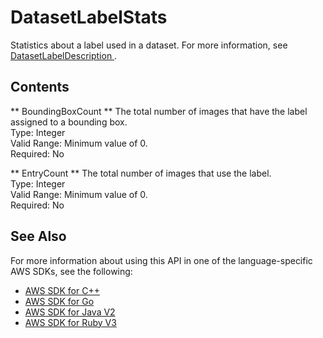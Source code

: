 # DatasetLabelStats<a name="API_DatasetLabelStats"></a>

 Statistics about a label used in a dataset\. For more information, see [ DatasetLabelDescription ](API_DatasetLabelDescription.md)\. 

## Contents<a name="API_DatasetLabelStats_Contents"></a>

 ** BoundingBoxCount **   <a name="rekognition-Type-DatasetLabelStats-BoundingBoxCount"></a>
 The total number of images that have the label assigned to a bounding box\.   
Type: Integer  
Valid Range: Minimum value of 0\.  
Required: No

 ** EntryCount **   <a name="rekognition-Type-DatasetLabelStats-EntryCount"></a>
 The total number of images that use the label\.   
Type: Integer  
Valid Range: Minimum value of 0\.  
Required: No

## See Also<a name="API_DatasetLabelStats_SeeAlso"></a>

For more information about using this API in one of the language\-specific AWS SDKs, see the following:
+  [ AWS SDK for C\+\+](https://docs.aws.amazon.com/goto/SdkForCpp/rekognition-2016-06-27/DatasetLabelStats) 
+  [ AWS SDK for Go](https://docs.aws.amazon.com/goto/SdkForGoV1/rekognition-2016-06-27/DatasetLabelStats) 
+  [ AWS SDK for Java V2](https://docs.aws.amazon.com/goto/SdkForJavaV2/rekognition-2016-06-27/DatasetLabelStats) 
+  [ AWS SDK for Ruby V3](https://docs.aws.amazon.com/goto/SdkForRubyV3/rekognition-2016-06-27/DatasetLabelStats) 